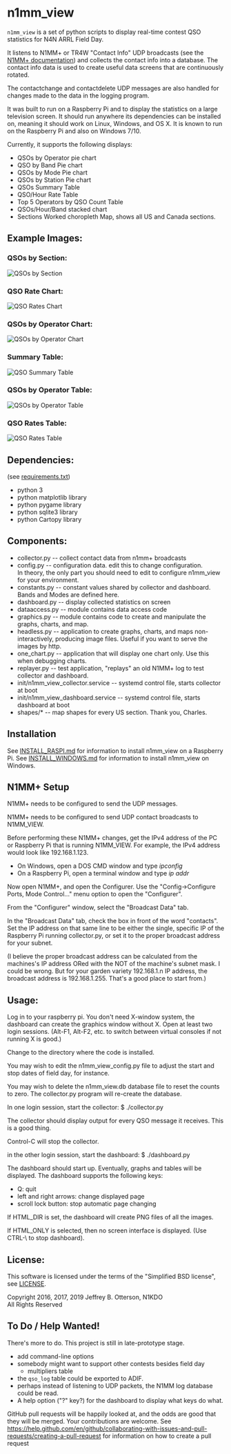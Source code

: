 # n1mm_view

`n1mm_view` is a set of python scripts to display real-time contest QSO
 statistics for N4N ARRL Field Day.

It listens to N1MM+ or TR4W "Contact Info" UDP broadcasts (see the 
[N1MM+ documentation](https://n1mmwp.hamdocs.com/appendices/external-udp-broadcasts/))
and collects the contact info into a database.  The contact info data 
is used to create useful data screens that are continuously rotated.

The contactchange and contactdelete UDP messages are also handled for changes made to the data in the logging program.

It was built to run on a Raspberry Pi and to display the statistics 
on a large television screen.  It should run anywhere its dependencies 
can be installed on, meaning it should work on Linux, Windows, and OS X.
It is known to run on the Raspberry Pi and also on Windows 7/10.

Currently, it supports the following displays:

* QSOs by Operator pie chart
* QSO by Band Pie chart
* QSOs by Mode Pie chart
* QSOs by Station Pie chart
* QSOs Summary Table
* QSO/Hour Rate Table
* Top 5 Operators by QSO Count Table
* QSOs/Hour/Band stacked chart
* Sections Worked choropleth Map, shows all US and Canada sections.

## Example Images:

### QSOs by Section:

![QSOs by Section](examples/qsos_by_section.png)

### QSO Rate Chart:

![QSO Rates Chart](examples/qso_rates_chart.png)

### QSOs by Operator Chart:

![QSOs by Operator Chart](examples/qso_operators_graph.png)

### Summary Table:

![QSO Summary Table](examples/qso_summary_table.png)

### QSOs by Operator Table:

![QSOs by Operator Table](examples/qso_operators_table.png)

### QSO Rates Table:

![QSO Rates Table](examples/qso_rates_table.png)

## Dependencies:

(see [requirements.txt](requirements.txt))

* python 3
* python matplotlib library
* python pygame library
* python sqlite3 library
* python Cartopy library

## Components:

* collector.py -- collect contact data from n1mm+ broadcasts
* config.py -- configuration data.  edit this to change configuration.  
  In theory, the only part you should need to edit to configure n1mm_view for your environment.
* constants.py -- constant values shared by collector and dashboard.  Bands and Modes are defined here.
* dashboard.py -- display collected statistics on screen
* dataaccess.py -- module contains data access code
* graphics.py -- module contains code to create and manipulate the graphs, charts, and map.
* headless.py -- application to create graphs, charts, and maps non-interactively, producing image files. 
  Useful if you want to serve the images by http.
* one_chart.py -- application that will display one chart only. Use this when debugging charts.
* replayer.py -- test application, "replays" an old N1MM+ log to test collector and dashboard.
* init/n1mm_view_collector.service -- systemd control file, starts collector at boot
* init/n1mm_view_dashboard.service -- systemd control file, starts dashboard at boot
* shapes/* -- map shapes for every US section. Thank you, Charles.

## Installation

See [INSTALL_RASPI.md](INSTALL_RASPI.md) for information to install n1mm_view on a Raspberry Pi.
See [INSTALL_WINDOWS.md](INSTALL_WINDOWS.md) for information to install n1mm_view on Windows.

## N1MM+ Setup

N1MM+ needs to be configured to send the UDP messages. 

N1MM+ needs to be configured to send UDP contact broadcasts to N1MM_VIEW.
 
Before performing these N1MM+ changes, get the IPv4 address of the PC or Raspberry Pi that is running N1MM_VIEW. For example, the IPv4 address would look like 192.168.1.123.
 
 * On Windows, open a DOS CMD window and type _ipconfig_ 
 * On a Raspberry Pi, open a terminal window and type _ip addr_

Now open N1MM+, and open the Configurer.  Use the "Config->Configure Ports, Mode Control..." 
menu option to open the "Configurer".

From the "Configurer" window, select the "Broadcast Data" tab.  

In the "Broadcast Data" tab, check the box in front of the word "contacts".  
Set the IP address on that same line to be either the single, specific IP of the Raspberry Pi 
running collector.py, or set it to the proper broadcast address for your subnet. 

(I believe the proper broadcast address can be calculated from the machines's IP address ORed with the NOT of the machine's subnet mask.  I could be wrong.  But for your garden variety 192.168.1.n IP address, the broadcast address is 192.168.1.255.  That's a good place to start from.)

## Usage:

Log in to your raspberry pi.  You don't need X-window system, the dashboard can create the graphics window without X.  Open at least two login sessions.  (Alt-F1, Alt-F2, etc. to switch between virtual consoles if not running X is good.)

Change to the directory where the code is installed.

You may wish to edit the n1mm_view_config.py file to adjust the start and stop dates of field day, for instance.

You may wish to delete the n1mm_view.db database file to reset the counts to zero.  The collector.py program will re-create the database.

In one login session, start the collector:  $ ./collector.py 

The collector should display output for every QSO message it receives.  This is a good thing.

Control-C will stop the collector.

in the other login session, start the dashboard: $ ./dashboard.py

The dashboard should start up.  Eventually, graphs and tables will be displayed.  The dashboard supports the following keys:

* Q: quit
* left and right arrows: change displayed page
* scroll lock button: stop automatic page changing

If HTML_DIR is set, the dashboard will create PNG files of all the images.

If HTML_ONLY is selected, then no screen interface is displayed. (Use CTRL-\ to stop dashboard).

## License:

This software is licensed under the terms of the "Simplified BSD license", see [LICENSE](LICENSE).

Copyright 2016, 2017, 2019 Jeffrey B. Otterson, N1KDO  
All Rights Reserved

## To Do / Help Wanted!

There's more to do.  This project is still in late-prototype stage.

* add command-line options
* somebody might want to support other contests besides field day
  * multipliers table
* the `qso_log` table could be exported to ADIF.
* perhaps instead of listening to UDP packets, the N1MM log database could be read.
* A help option ("?" key?) for the dashboard to display what keys do what. 

GitHub pull requests will be happily looked at, and the odds are good that
they will be merged.  Your contributions are welcome.  See https://help.github.com/en/github/collaborating-with-issues-and-pull-requests/creating-a-pull-request 
for information on how to create a pull request

